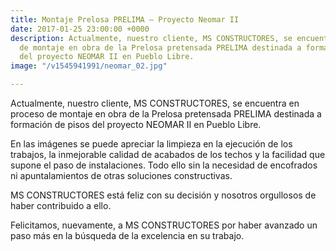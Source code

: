```yaml
---
title: Montaje Prelosa PRELIMA – Proyecto Neomar II
date: 2017-01-25 23:00:00 +0000
description: Actualmente, nuestro cliente, MS CONSTRUCTORES, se encuentra en proceso
  de montaje en obra de la Prelosa pretensada PRELIMA destinada a formación de pisos
  del proyecto NEOMAR II en Pueblo Libre.
image: "/v1545941991/neomar_02.jpg"

---
```

Actualmente, nuestro cliente, MS CONSTRUCTORES, se encuentra en proceso de montaje en obra de la Prelosa pretensada PRELIMA destinada a formación de pisos del proyecto NEOMAR II en Pueblo Libre.

En las imágenes se puede apreciar la limpieza en la ejecución de los trabajos, la inmejorable calidad de acabados de los techos y la facilidad que supone el paso de instalaciones. Todo ello sin la necesidad de encofrados ni apuntalamientos de otras soluciones constructivas.

MS CONSTRUCTORES está feliz con su decisión y nosotros orgullosos de haber contribuido a ello.

Felicitamos, nuevamente, a MS CONSTRUCTORES por haber avanzado un paso más en la búsqueda de la excelencia en su trabajo.